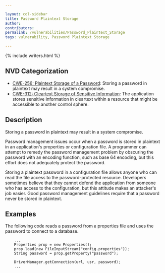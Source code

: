 ```yaml
---

layout: col-sidebar
title: Password Plaintext Storage
author:
contributors:
permalink: /vulnerabilities/Password_Plaintext_Storage
tags: vulnerability, Password Plaintext Storage

---
```


{% include writers.html %}

## NVD Categorization

- [CWE-256: Plaintext Storage of a Password](https://cwe.mitre.org/data/definitions/256.html): Storing a password in plaintext may result in a system compromise.
- [CWE-312: Cleartext Storage of Sensitive Information](https://cwe.mitre.org/data/definitions/312.html): The application stores sensitive information in cleartext within a resource that might be accessible to another control sphere.

## Description

Storing a password in plaintext may result in a system compromise.

Password management issues occur when a password is stored in plaintext
in an application's properties or configuration file. A programmer can
attempt to remedy the password management problem by obscuring the
password with an encoding function, such as base 64 encoding, but this
effort does not adequately protect the password.

Storing a plaintext password in a configuration file allows anyone who
can read the file access to the password-protected resource. Developers
sometimes believe that they cannot defend the application from someone
who has access to the configuration, but this attitude makes an
attacker's job easier. Good password management guidelines require that
a password never be stored in plaintext.

## Examples

The following code reads a password from a properties file and uses the
password to connect to a database.

```
    ...
    Properties prop = new Properties();
    prop.load(new FileInputStream("config.properties"));
    String password = prop.getProperty("password");

    DriverManager.getConnection(url, usr, password);
    ...
```
